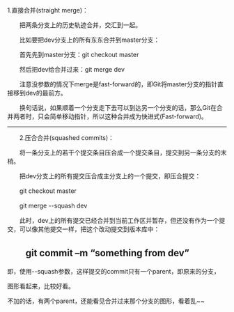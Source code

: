 1.直接合并(straight merge)：

　　把两条分支上的历史轨迹合并，交汇到一起。

　　比如要把dev分支上的所有东东合并到master分支：

　　首先先到master分支：git checkout master

　　然后把dev给合并过来：git merge dev

　　注意没参数的情况下merge是fast-forward的，即Git将master分支的指针直接移到dev的最前方。

　　换句话说，如果顺着一个分支走下去可以到达另一个分支的话，那么Git在合并两者时，只会简单移动指针，所以这种合并成为快进式(Fast-forward)。

 ----------------------------------
　　2.压合合并(squashed commits)：

　　将一条分支上的若干个提交条目压合成一个提交条目，提交到另一条分支的末梢。

　　把dev分支上的所有提交压合成主分支上的一个提交，即压合提交：

　　git checkout master

　　git merge --squash dev

　　此时，dev上的所有提交已经合并到当前工作区并暂存，但还没有作为一个提交，可以像其他提交一样，把这个改动提交到版本库中：

　　git commit –m “something from dev”
 ----------------------------------
即，使用--squash参数，这样提交的commit只有一个parent，即原来的分支，

图形看起来，比较好看。

不加的话，有两个parent，还能看见合并过来那个分支的图形，看着乱~~